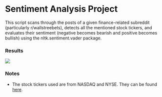 # Sentiment Analysis Project
This script scans through the posts of a given finance-related subreddit (particularly r/wallstreebets), detects all the mentioned stock tickers, and evaluates their sentiment (negative becomes bearish and positive becomes bullish) using the nltk.sentiment.vader package.

### Results
<image src="/results/sentiment-analysis-small.PNG" />

### Notes
* The stock tickers used are from NASDAQ and NYSE. They can be found <a href="https://www.nasdaq.com/market-activity/stocks/screener?exchange=nasdaq&letter=0&render=download">here</a>.
